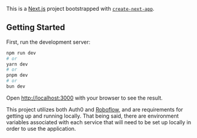 This is a [Next.js](https://nextjs.org/) project bootstrapped with [`create-next-app`](https://github.com/vercel/next.js/tree/canary/packages/create-next-app).

## Getting Started

First, run the development server:

```bash
npm run dev
# or
yarn dev
# or
pnpm dev
# or
bun dev
```

Open [http://localhost:3000](http://localhost:3000) with your browser to see the result.

This project utilizes both Auth0 and [Roboflow](https://roboflow.com/), and are requirements for getting up and running locally. That being said, there are environment variables associated with each service that will need to be set up locally in order to use the application.
